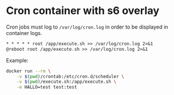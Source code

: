# Cron container with s6 overlay

Cron jobs must log to `/var/log/cron.log` in order to be displayed in container logs.

```txt
* * * * * root /app/execute.sh >> /var/log/cron.log 2>&1
@reboot root /app/execute.sh >> /var/log/cron.log 2>&1
```

Example:
```bash
docker run --rm \
    -v $(pwd)/crontab:/etc/cron.d/scheduler \
    -v $(pwd)/execute.sh:/app/execute.sh \
    -e HALLO=test test:test
```
